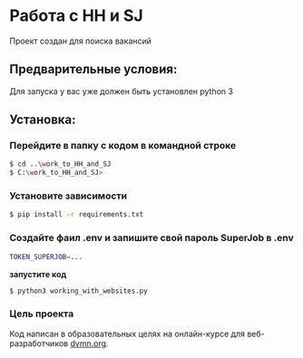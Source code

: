 # Работа с HH и SJ

Проект создан для поиска вакансий

## Предварительные условия:

Для запуска у вас уже должен быть установлен python 3
 
## Установка:

### Перейдите в папку с кодом в командной строке

```bash
$ cd ..\work_to_HH_and_SJ
$ C:\work_to_HH_and_SJ>
```

### Установите зависимости

```bash
$ pip install -r requirements.txt
```

### Создайте фаил .env и запишите свой пароль SuperJob в .env

```bash
TOKEN_SUPERJOB=...
```

**запустите код**

```bash
$ python3 working_with_websites.py
```

### Цель проекта
Код написан в образовательных целях на онлайн-курсе для веб-разработчиков [dvmn.org](https://dvmn.org/).
